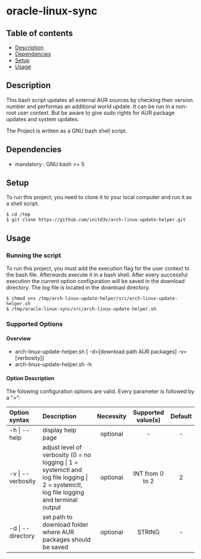 # oracle-linux-sync

## Table of contents
* [Description](#description)
* [Dependencies](#dependencies)
* [Setup](#setup)
* [Usage](#usage)

## Description
This bash script updates all external AUR sources by checking their version number and performas an additional world update. 
It can be run in a non-root user context. But be aware to give sudo rights for AUR package updates and system updates.

The Project is written as a GNU bash shell script.

## Dependencies
* mandatory : GNU bash          >= 5

## Setup
To run this project, you need to clone it to your local computer and run it as a shell script.

```
$ cd /tmp
$ git clone https://github.com/initd3v/arch-linux-update-helper.git
```
## Usage

### Running the script

To run this project, you must add the execution flag for the user context to the bash file. Afterwards execute it in a bash shell. 
After every successful execution the current option configuration will be saved in the download directory.
The log file is located in the download directory.

```
$ chmod u+x /tmp/arch-linux-update-helper/src/arch-linux-update-helper.sh
$ /tmp/oracle-linux-sync/src/arch-linux-update-helper.sh
```

### Supported Options

#### Overview

* arch-linux-update-helper.sh [ -d=[download path AUR packages] -v=[verbosity]]
* arch-linux-update-helper.sh -h

#### Option Description

The folowing configuration options are valid. Every parameter is followed by a "=":

| Option syntax        | Description                                                         | Necessity | Supported value(s)  | Default |
|:---------------------|:--------------------------------------------------------------------|:---------:|:-------------------:|:-------:|
| -h \| --help         | display help page                                                   | optional  | -                   | -       |
| -v \| --verbosity    | adjust level of verbosity (0 = no logging \| 1 = systemctl and log file logging \| 2 = systemctl, log file logging and terminal output | optional  | INT from 0 to 2 | 2      |
| -d \| --directory    | set path to download folder where AUR packages should be saved      | optional  | STRING              | -       |
